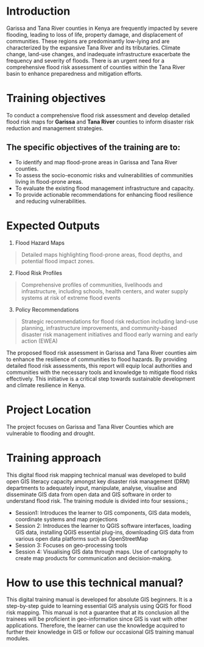 # Introduction
Garissa and Tana River counties in Kenya are frequently impacted by severe flooding, leading to loss of life, property damage, and displacement of communities. These regions are predominantly low-lying and are characterized by the expansive Tana River and its tributaries. Climate change, land-use changes, and inadequate infrastructure exacerbate the frequency and severity of floods. There is an urgent need for a comprehensive flood risk assessment of counties within the Tana River basin to enhance preparedness and mitigation efforts.

# Training objectives
To conduct a comprehensive flood risk assessment and develop detailed flood risk maps for **Garissa** and **Tana River** counties to inform disaster risk reduction and management strategies. 

## The specific objectives of the training are to: 
- To identify and map flood-prone areas in Garissa and Tana River counties.
- To assess the socio-economic risks and vulnerabilities of communities living in flood-prone areas.
- To evaluate the existing flood management infrastructure and capacity.
- To provide actionable recommendations for enhancing flood resilience and reducing vulnerabilities.

# Expected Outputs
1. Flood Hazard Maps
>Detailed maps highlighting flood-prone areas, flood depths, and potential flood impact zones.
2. Flood Risk Profiles
>Comprehensive profiles of communities, livelihoods and infrastructure, including schools, health centers, and water supply systems at risk of extreme flood events
3. Policy Recommendations
>Strategic recommendations for flood risk reduction including land-use planning, infrastructure improvements, and community-based disaster risk management initiatives and flood early warning and early action (EWEA)

The proposed flood risk assessment in Garissa and Tana River counties aim to enhance the resilience of communities to flood hazards. By providing detailed flood risk assessments, this report will equip local authorities and communities with the necessary tools and knowledge to mitigate flood risks effectively. This initiative is a critical step towards sustainable development and climate resilience in Kenya.

# Project Location
The project focuses on Garissa and Tana River Counties which are vulnerable to flooding and drought. 

# Training approach

This digital flood risk mapping technical manual was developed to build open GIS literacy capacity amongst key disaster risk management (DRM) departments to adequately input, manipulate, analyse, visualise and disseminate GIS data from open  data and GIS software in order to understand flood risk. 
The training module is divided into four sessions.;  
- Session1: Introduces the learner to GIS components, GIS data models,  coordinate systems and map projections 
- Session 2: Introduces the learner to QGIS software interfaces, loading GIS  data, installing QGIS essential plug-ins, downloading GIS data from various open data platforms such as OpenStreetMap 
- Session 3: Focuses on geo-processing tools
- Session 4: Visualising GIS data through maps. Use of cartography to create map products for communication and decision-making.

# How to use this technical manual? 
This digital training manual is developed for absolute GIS beginners. It is a step-by-step guide to  learning essential GIS analysis using QGIS for flood risk mapping. This manual is not a guarantee  that at its conclusion all the trainees will be proficient in geo-information since GIS is vast  with other applications. Therefore, the learner can use the knowledge acquired to further their knowledge in GIS or follow our occasional GIS training manual modules.


